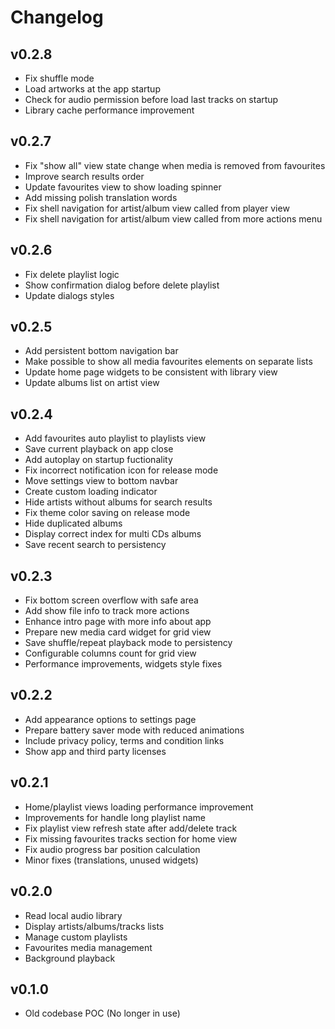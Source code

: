 # Changelog

## v0.2.8

- Fix shuffle mode
- Load artworks at the app startup
- Check for audio permission before load last tracks on startup
- Library cache performance improvement

## v0.2.7

- Fix "show all" view state change when media is removed from favourites
- Improve search results order
- Update favourites view to show loading spinner
- Add missing polish translation words
- Fix shell navigation for artist/album view called from player view
- Fix shell navigation for artist/album view called from more actions menu

## v0.2.6

- Fix delete playlist logic
- Show confirmation dialog before delete playlist
- Update dialogs styles

## v0.2.5

- Add persistent bottom navigation bar
- Make possible to show all media favourites elements on separate lists
- Update home page widgets to be consistent with library view
- Update albums list on artist view

## v0.2.4

- Add favourites auto playlist to playlists view
- Save current playback on app close
- Add autoplay on startup fuctionality
- Fix incorrect notification icon for release mode
- Move settings view to bottom navbar
- Create custom loading indicator
- Hide artists without albums for search results
- Fix theme color saving on release mode
- Hide duplicated albums
- Display correct index for multi CDs albums
- Save recent search to persistency

## v0.2.3

- Fix bottom screen overflow with safe area
- Add show file info to track more actions
- Enhance intro page with more info about app
- Prepare new media card widget for grid view
- Save shuffle/repeat playback mode to persistency
- Configurable columns count for grid view
- Performance improvements, widgets style fixes

## v0.2.2

- Add appearance options to settings page
- Prepare battery saver mode with reduced animations
- Include privacy policy, terms and condition links
- Show app and third party licenses

## v0.2.1

- Home/playlist views loading performance improvement
- Improvements for handle long playlist name
- Fix playlist view refresh state after add/delete track
- Fix missing favourites tracks section for home view
- Fix audio progress bar position calculation
- Minor fixes (translations, unused widgets)

## v0.2.0

- Read local audio library
- Display artists/albums/tracks lists
- Manage custom playlists
- Favourites media management
- Background playback

## v0.1.0

- Old codebase POC (No longer in use)
